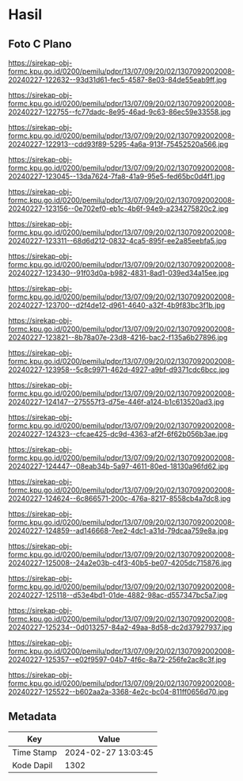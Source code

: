 # Hasil

## Foto C Plano

https://sirekap-obj-formc.kpu.go.id/0200/pemilu/pdpr/13/07/09/20/02/1307092002008-20240227-122632--93d31d61-fec5-4587-8e03-84de55eab9ff.jpg

https://sirekap-obj-formc.kpu.go.id/0200/pemilu/pdpr/13/07/09/20/02/1307092002008-20240227-122755--fc77dadc-8e95-46ad-9c63-86ec59e33558.jpg

https://sirekap-obj-formc.kpu.go.id/0200/pemilu/pdpr/13/07/09/20/02/1307092002008-20240227-122913--cdd93f89-5295-4a6a-913f-75452520a566.jpg

https://sirekap-obj-formc.kpu.go.id/0200/pemilu/pdpr/13/07/09/20/02/1307092002008-20240227-123045--13da7624-7fa8-41a9-95e5-fed65bc0d4f1.jpg

https://sirekap-obj-formc.kpu.go.id/0200/pemilu/pdpr/13/07/09/20/02/1307092002008-20240227-123156--0e702ef0-eb1c-4b6f-94e9-a234275820c2.jpg

https://sirekap-obj-formc.kpu.go.id/0200/pemilu/pdpr/13/07/09/20/02/1307092002008-20240227-123311--68d6d212-0832-4ca5-895f-ee2a85eebfa5.jpg

https://sirekap-obj-formc.kpu.go.id/0200/pemilu/pdpr/13/07/09/20/02/1307092002008-20240227-123430--91f03d0a-b982-4831-8ad1-039ed34a15ee.jpg

https://sirekap-obj-formc.kpu.go.id/0200/pemilu/pdpr/13/07/09/20/02/1307092002008-20240227-123700--d2f4de12-d961-4640-a32f-4b9f83bc3f1b.jpg

https://sirekap-obj-formc.kpu.go.id/0200/pemilu/pdpr/13/07/09/20/02/1307092002008-20240227-123821--8b78a07e-23d8-4216-bac2-f135a6b27896.jpg

https://sirekap-obj-formc.kpu.go.id/0200/pemilu/pdpr/13/07/09/20/02/1307092002008-20240227-123958--5c8c9971-462d-4927-a9bf-d9371cdc6bcc.jpg

https://sirekap-obj-formc.kpu.go.id/0200/pemilu/pdpr/13/07/09/20/02/1307092002008-20240227-124147--275557f3-d75e-446f-a124-b1c613520ad3.jpg

https://sirekap-obj-formc.kpu.go.id/0200/pemilu/pdpr/13/07/09/20/02/1307092002008-20240227-124323--cfcae425-dc9d-4363-af2f-6f62b056b3ae.jpg

https://sirekap-obj-formc.kpu.go.id/0200/pemilu/pdpr/13/07/09/20/02/1307092002008-20240227-124447--08eab34b-5a97-4611-80ed-18130a96fd62.jpg

https://sirekap-obj-formc.kpu.go.id/0200/pemilu/pdpr/13/07/09/20/02/1307092002008-20240227-124624--6c866571-200c-476a-8217-8558cb4a7dc8.jpg

https://sirekap-obj-formc.kpu.go.id/0200/pemilu/pdpr/13/07/09/20/02/1307092002008-20240227-124859--ad146668-7ee2-4dc1-a31d-79dcaa759e8a.jpg

https://sirekap-obj-formc.kpu.go.id/0200/pemilu/pdpr/13/07/09/20/02/1307092002008-20240227-125008--24a2e03b-c4f3-40b5-be07-4205dc715876.jpg

https://sirekap-obj-formc.kpu.go.id/0200/pemilu/pdpr/13/07/09/20/02/1307092002008-20240227-125118--d53e4bd1-01de-4882-98ac-d557347bc5a7.jpg

https://sirekap-obj-formc.kpu.go.id/0200/pemilu/pdpr/13/07/09/20/02/1307092002008-20240227-125234--0d013257-84a2-49aa-8d58-dc2d37927937.jpg

https://sirekap-obj-formc.kpu.go.id/0200/pemilu/pdpr/13/07/09/20/02/1307092002008-20240227-125357--e02f9597-04b7-4f6c-8a72-256fe2ac8c3f.jpg

https://sirekap-obj-formc.kpu.go.id/0200/pemilu/pdpr/13/07/09/20/02/1307092002008-20240227-125522--b602aa2a-3368-4e2c-bc04-811ff0656d70.jpg


## Metadata

| Key        | Value               |
| ---------- | ------------------- |
| Time Stamp | 2024-02-27 13:03:45 |
| Kode Dapil | 1302                |



